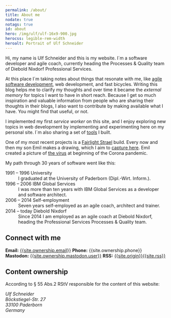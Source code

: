 ```yaml
---
permalink: /about/
title: About me
nodate: true
notags: true
id: about
hero: /img/ulf/ulf-16x9-900.jpg
herocss: legible-rem-width
heroalt: Portrait of Ulf Schneider
---
```

Hi, my name is Ulf Schneider and this is my website. I´m a software developer and agile coach, currently heading the Processes & Quality team of Diebold Nixdorf Professional Services.

At this place I´m taking notes about things that resonate with me, like [agile software development](/blog/agile/), web development, and fast bicycles. Writing this blog helps me to clarify my thoughts and over time it became the *external memory* for topics I want to have in short reach. Because I get so much inspiration and valuable information from people who are sharing their thoughts in their blogs, I also want to contribute by making available what I have. You might find that useful, or not.

I implemented my first *service worker* on this site, and I enjoy exploring new topics in web development by implementing and experimenting here on my personal site. I´m also sharing a set of [tools](/blog/tools/) I built.

One of my most recent projects is a [Fairlight Strael](/blog/strael/) build. Every now and then my son Emil makes a drawing, which I aim to [capture here](/images/emil-drawing/). Emil created a picture of [the virus](/2020-03-18-emil-pictured-the-coronavirus/) at beginning of the Corona pandemic.

My path through 30 years of software went like this:<dl class="timeline">
  <dt>1991 – 1996 University</dt>
  <dd>I graduated at the University of Paderborn (Dipl.-Wirt. Inform.).</dd>
  <dt>1996 – 2006 IBM Global Services</dt>
  <dd>I was more than ten years with IBM Global Services as a developer and software architect.</dd>
  <dt>2006 – 2014 Self-employment</dt>
  <dd>Seven years self-employed as an agile coach, architect and trainer.</dd>
  <dt>2014 – today Diebold Nixdorf</dt>
  <dd>Since 2014 I am employed as an agile coach at Diebold Nixdorf, heading the Professional Services Processes & Quality team.</dd>
</dl>

<h2>Connect with me</h2>

**Email:** [{{site.ownership.email}}](mailto:{{site.ownership.email}})
**Phone:** {{site.ownership.phone}}
**Mastodon:** [{{site.ownership.mastodon.user}}]({{site.ownership.mastodon.profile}})
**RSS:** [{{site.origin}}{{site.rss}}]({{site.origin}}{{site.rss}})


<h2>Content ownership</h2>

According to § 55 Abs.2 RStV responsible for the content of this website:

<address class="mry">
  Ulf Schneider<br>
  Böckstiegel-Str. 27<br>
  33100 Paderborn<br>
  Germany<br>
</address>
